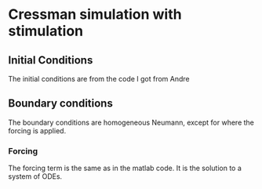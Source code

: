 # Cressman simulation with stimulation

## Initial Conditions

The initial conditions are from the code I got from Andre

## Boundary conditions

The boundary conditions are homogeneous Neumann, except for where the forcing is applied.

### Forcing

The forcing term is the same as in the matlab code. It is the solution to a system of ODEs.
